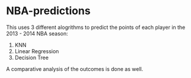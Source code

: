 # NBA-predictions
This uses 3 different alogrithms to predict the points of each player in the 2013 - 2014 NBA season: 
  1) KNN
  2) Linear Regression
  3) Decision Tree
  
A comparative analysis of the outcomes is done as well.
